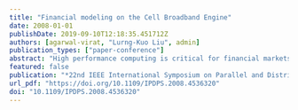 ```yaml
---
title: "Financial modeling on the Cell Broadband Engine"
date: 2008-01-01
publishDate: 2019-09-10T12:18:35.451712Z
authors: [agarwal-virat, "Lurng-Kuo Liu", admin]
publication_types: ["paper-conference"]
abstract: "High performance computing is critical for financial markets where analysts seek to accelerate complex optimizations such as pricing engines to maintain a competitive edge. In this paper we investigate the performance of financial workloads on the Sony-Toshiba- IBM Cell Broadband Engine, a heterogeneous multicore chip architected for intensive gaming applications and high performance computing. We analyze the use of Monte Carlo techniques for financial workloads and design efficient parallel implementations of different high performance pseudo and quasi random number generators as well as normalization techniques. Our implementation of the Mersenne Twister pseudo random number generator outperforms current Intel and AMD architectures by over an order of magnitude. Using these new routines, we optimize European option (EO) and collateralized debt obligation (CDO) pricing algorithms. Our Cell-optimized EO pricing achieves a speedup of over 2 in comparison with using RapidMind SDK for Cell, and comparing with GPU, a speedup of 1.26 as compared with using RapidMind SDK for GPU (NVIDIA GeForce 8800), and a speedup of 1.51 over NVIDIA GeForce 8800 (using CUDA). Our detailed analyses and performance results demonstrate that the Cell/B.E. processor is well suited for financial workloads and Monte Carlo simulation."
featured: false
publication: "*22nd IEEE International Symposium on Parallel and Distributed Processing, IPDPS 2008, Miami, Florida USA, April 14-18, 2008*"
url_pdf: "https://doi.org/10.1109/IPDPS.2008.4536320"
doi: "10.1109/IPDPS.2008.4536320"
---
```


